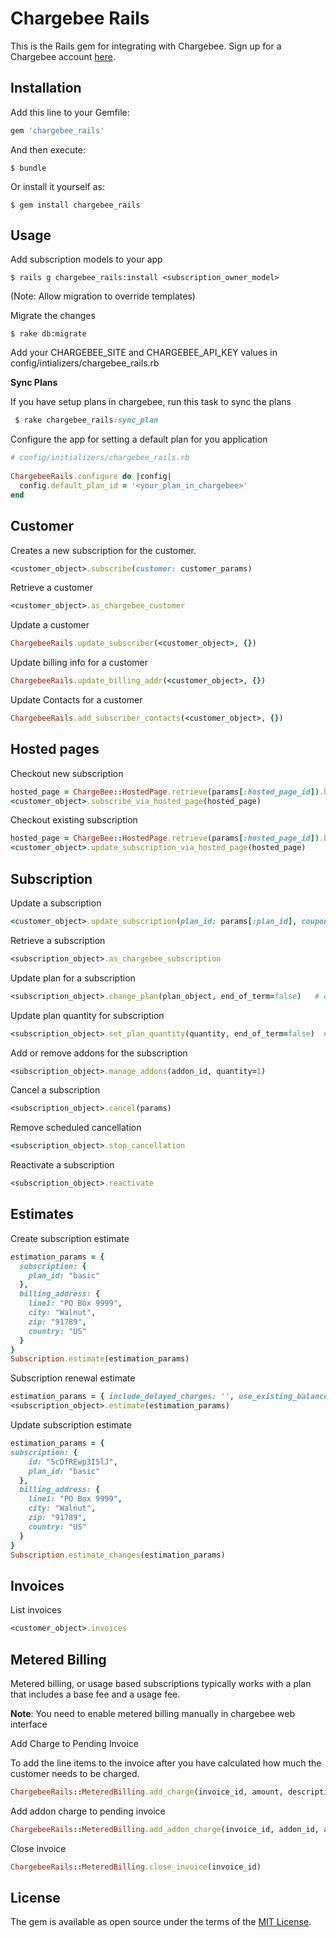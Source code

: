 # Chargebee Rails
This is the Rails gem for integrating with Chargebee. Sign up for a Chargebee account [here](https://www.chargebee.com).

## Installation

Add this line to your Gemfile:

```ruby
gem 'chargebee_rails'
```

And then execute:

    $ bundle

Or install it yourself as:

    $ gem install chargebee_rails

## Usage

Add subscription models to your app

    $ rails g chargebee_rails:install <subscription_owner_model>

(Note: Allow migration to override templates)

Migrate the changes

    $ rake db:migrate

Add your CHARGEBEE_SITE and CHARGEBEE_API_KEY values in config/intializers/chargebee_rails.rb


**Sync Plans**

If you have setup plans in chargebee, run this task to sync the plans

```ruby
 $ rake chargebee_rails:sync_plan
```


Configure the app for setting a default plan for you application

```ruby
# config/initializers/chargebee_rails.rb
    
ChargebeeRails.configure do |config|
  config.default_plan_id = '<your_plan_in_chargebee>'
end
```

## Customer

Creates a new subscription for the customer.

```ruby
<customer_object>.subscribe(customer: customer_params)
```

Retrieve a customer

```ruby   
<customer_object>.as_chargebee_customer
```

Update a customer

```ruby
ChargebeeRails.update_subscriber(<customer_object>, {})
```

Update billing info for a customer

```ruby
ChargebeeRails.update_billing_addr(<customer_object>, {})
```

Update Contacts for a customer

```ruby
ChargebeeRails.add_subscriber_contacts(<customer_object>, {})
```

## Hosted pages

Checkout new subscription

```ruby
hosted_page = ChargeBee::HostedPage.retrieve(params[:hosted_page_id]).hosted_page
<customer_object>.subscribe_via_hosted_page(hosted_page)
```

Checkout existing subscription

```ruby
hosted_page = ChargeBee::HostedPage.retrieve(params[:hosted_page_id]).hosted_page
<customer_object>.update_subscription_via_hosted_page(hosted_page)
```

## Subscription

Update a subscription

```ruby
<customer_object>.update_subscription(plan_id: params[:plan_id], coupon: params[:coupon_id])
```

Retrieve a subscription

```ruby
<subscription_object>.as_chargebee_subscription
```

Update plan for a subscription

```ruby
<subscription_object>.change_plan(plan_object, end_of_term=false)   # end_of_term is optional
```
Update plan quantity for subscription

```ruby
<subscription_object>.set_plan_quantity(quantity, end_of_term=false)  # end_of_term is optional
```

Add or remove addons for the subscription

```ruby
<subscription_object>.manage_addons(addon_id, quantity=1)
```

Cancel a subscription

```ruby
<subscription_object>.cancel(params)
```

Remove scheduled cancellation

```ruby
<subscription_object>.stop_cancellation
```
Reactivate a subscription

```ruby
<subscription_object>.reactivate
```
## Estimates

Create subscription estimate

```ruby
estimation_params = {
  subscription: {
    plan_id: "basic"
  }, 
  billing_address: {
    line1: "PO Box 9999", 
    city: "Walnut", 
    zip: "91789", 
    country: "US"
  }
}
Subscription.estimate(estimation_params)
```
Subscription renewal estimate

```ruby
estimation_params = { include_delayed_charges: '', use_existing_balances: '' }
<subscription_object>.estimate(estimation_params)
```

Update subscription estimate

```ruby
estimation_params = {
subscription: {
    id: "5cDfREwp3I5lJ", 
    plan_id: "basic"
  }, 
  billing_address: {
    line1: "PO Box 9999", 
    city: "Walnut", 
    zip: "91789", 
    country: "US"
  }
}
Subscription.estimate_changes(estimation_params)
```

## Invoices

List invoices

```ruby
<customer_object>.invoices
```
## Metered Billing
Metered billing, or usage based subscriptions typically works with a plan that includes a base fee and a usage fee.

**Note**: You need to enable metered billing manually in chargebee web interface


Add Charge to Pending Invoice


To add the line items to the invoice after you have calculated how much the customer needs to be charged.

```ruby
ChargebeeRails::MeteredBilling.add_charge(invoice_id, amount, description)
```

Add addon charge to pending invoice
 

```ruby
ChargebeeRails::MeteredBilling.add_addon_charge(invoice_id, addon_id, addon_quantity)
```

Close invoice

```ruby
ChargebeeRails::MeteredBilling.close_invoice(invoice_id)
```


## License

The gem is available as open source under the terms of the [MIT License](http://opensource.org/licenses/MIT).

